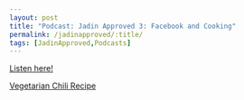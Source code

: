 ```yaml
---
layout: post
title: "Podcast: Jadin Approved 3: Facebook and Cooking"
permalink: /jadinapproved/:title/
tags: [JadinApproved,Podcasts]
---
```

[Listen here!](https://soundcloud.com/jadinapproved/3-facebook-and-cooking)

[Vegetarian Chili Recipe](https://cookieandkate.com/2015/vegetarian-chili-recipe/)